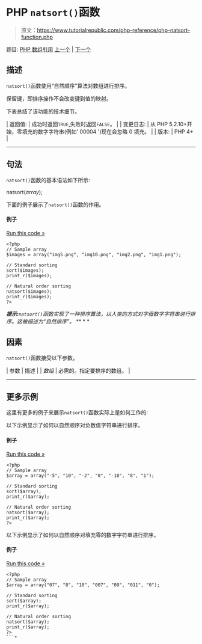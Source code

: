 # PHP `natsort()`函数

> 原文：<https://www.tutorialrepublic.com/php-reference/php-natsort-function.php>

题目: [PHP 数组引用](php-array-functions.php) [上一个](php-natcasesort-function.php) | [下一个](php-next-function.php)

## 描述

`natsort()`函数使用“自然顺序”算法对数组进行排序。

保留键，即排序操作不会改变键到值的映射。

下表总结了该功能的技术细节。

| 返回值: | 成功时返回`TRUE`,失败时返回`FALSE`。 |
| 变更日志: | 从 PHP 5.2.10+开始，零填充的数字字符串(例如' 00004 ')现在会忽略 0 填充。 |
| 版本: | PHP 4+ |

* * *

## 句法

`natsort()`函数的基本语法如下所示:

natsort(*array*);

下面的例子展示了`natsort()`函数的作用。

#### 例子

[Run this code »](../codelab.php?topic=php&file=sort-an-array-using-natural-order-algorithm "Run this code to view the output")

```
<?php
// Sample array
$images = array("img5.png", "img10.png", "img2.png", "img1.png");

// Standard sorting
sort($images);
print_r($images);

// Natural order sorting
natsort($images);
print_r($images);
?>
```

 ***提示:**`natsort()`函数实现了一种排序算法，以人类的方式对字母数字字符串进行排序。这被描述为“自然排序”。*  ** * *

## 因素

`natsort()`函数接受以下参数。

| 参数 | 描述 |
| *数组* | 必需的。指定要排序的数组。 |

* * *

## 更多示例

这里有更多的例子来展示`natsort()`函数实际上是如何工作的:

以下示例显示了如何以自然顺序对负数值字符串进行排序。

#### 例子

[Run this code »](../codelab.php?topic=php&file=natural-ordering-of-negative-numeric-strings "Run this code to view the output")

```
<?php
// Sample array
$array = array("-5", "10", "-2", "0", "-10", "8", "1");

// Standard sorting
sort($array);
print_r($array);

// Natural order sorting
natsort($array);
print_r($array);
?>
```

以下示例显示了如何以自然顺序对填充零的数字字符串进行排序。

#### 例子

[Run this code »](../codelab.php?topic=php&file=natural-ordering-of-zero-padded-numeric-strings "Run this code to view the output")

```
<?php
// Sample array
$array = array("07", "8", "10", "007", "09", "011", "0");

// Standard sorting
sort($array);
print_r($array);

// Natural order sorting
natsort($array);
print_r($array);
?>
```*